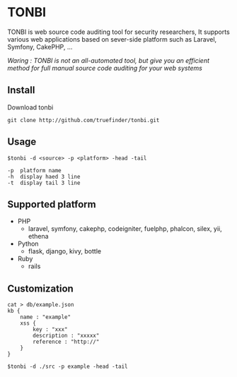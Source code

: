 # TONBI
TONBI is web source code auditing tool for security researchers, It supports various web applications based on sever-side platform such as Laravel, Symfony, CakePHP, ... 

_Waring : TONBI is not an all-automated tool, but give you an efficient method for full manual source code auditing for your web systems_ 

## Install 
Download tonbi 
```
git clone http://github.com/truefinder/tonbi.git 
```

## Usage 
```
$tonbi -d <source> -p <platform> -head -tail 

-p  platform name     
-h  display haed 3 line
-t  display tail 3 line 

```

## Supported platform 
* PHP
    - laravel, symfony, cakephp, codeigniter, fuelphp, phalcon, silex, yii, ethena
* Python
    - flask, django, kivy, bottle
* Ruby
    - rails 


## Customization
```
cat > db/example.json
kb {
    name : "example"
    xss { 
        key : "xxx" 
        description : "xxxxx"
        reference : "http://" 
    }
}

$tonbi -d ./src -p example -head -tail 

```
